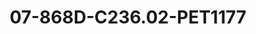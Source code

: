 ---
title: 07-868D-C236.02-PET1177
image: 07-868D-C236.02-PET1177.jpg
brand: petrelli
layout: vestito
---